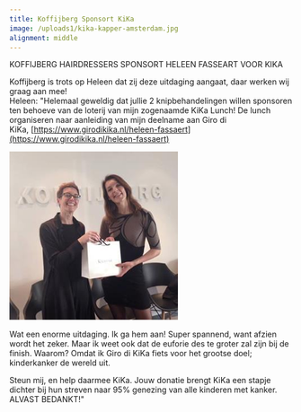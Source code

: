 ```yaml
---
title: Koffijberg Sponsort KiKa
image: /uploads1/kika-kapper-amsterdam.jpg
alignment: middle
---
```



KOFFIJBERG HAIRDRESSERS SPONSORT HELEEN FASSEART VOOR KIKA

Koffijberg is trots op Heleen dat zij deze uitdaging aangaat, daar werken wij graag aan mee!
<br>Heleen: "Helemaal geweldig dat jullie 2 knipbehandelingen willen sponsoren ten behoeve van de loterij van mijn zogenaamde KiKa Lunch! De lunch organiseren naar aanleiding van mijn deelname aan Giro di KiKa, [https://www.girodikika.nl/heleen-fassaert](https://www.girodikika.nl/heleen-fassaert)

![](/uploads1/versions/kika-sponsor---x----300-300x---.jpg)

Wat een enorme uitdaging. Ik ga hem aan! Super spannend, want afzien wordt het zeker. Maar ik weet ook dat de euforie des te groter zal zijn bij de finish. Waarom? Omdat ik Giro di KiKa fiets voor het grootse doel; kinderkanker de wereld uit.

Steun mij, en help daarmee KiKa. Jouw donatie brengt KiKa een stapje dichter bij hun streven naar 95% genezing van alle kinderen met kanker.
<br>ALVAST BEDANKT!"